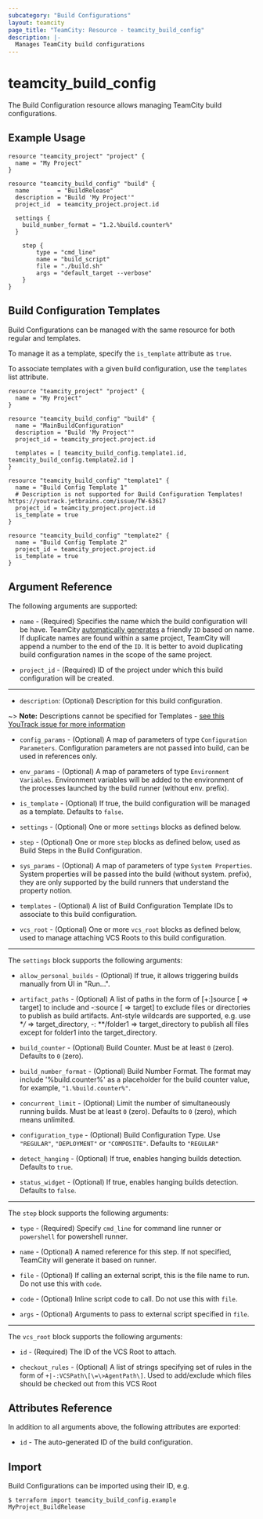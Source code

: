 ```yaml
---
subcategory: "Build Configurations"
layout: teamcity
page_title: "TeamCity: Resource - teamcity_build_config"
description: |-
  Manages TeamCity build configurations
---
```


# teamcity_build_config

The Build Configuration resource allows managing TeamCity build configurations.

## Example Usage

```hcl
resource "teamcity_project" "project" {
  name = "My Project"
}

resource "teamcity_build_config" "build" {
  name        = "BuildRelease"
  description = "Build 'My Project'"
  project_id  = teamcity_project.project.id

  settings {
    build_number_format = "1.2.%build.counter%"
  }

	step {
		type = "cmd_line"
		name = "build_script"
		file = "./build.sh"
		args = "default_target --verbose"
	}
}
```

## Build Configuration Templates

Build Configurations can be managed with the same resource for both regular and templates.

To manage it as a template, specify the `is_template` attribute as `true`.

To associate templates with a given build configuration, use the `templates` list attribute.

```hcl
resource "teamcity_project" "project" {
  name = "My Project"
}

resource "teamcity_build_config" "build" {
  name = "MainBuildConfiguration"
  description = "Build 'My Project'"
  project_id = teamcity_project.project.id

  templates = [ teamcity_build_config.template1.id, teamcity_build_config.template2.id ]
}

resource "teamcity_build_config" "template1" {
  name = "Build Config Template 1"
  # Description is not supported for Build Configuration Templates! https://youtrack.jetbrains.com/issue/TW-63617
  project_id = teamcity_project.project.id
  is_template = true
}

resource "teamcity_build_config" "template2" {
  name = "Build Config Template 2"
  project_id = teamcity_project.project.id
  is_template = true
}
```

## Argument Reference

The following arguments are supported:

* `name` - (Required) Specifies the name which the build configuration will be have. TeamCity [automatically generates](https://confluence.jetbrains.com/display/TCD18/Identifier) a friendly `ID`  based on name. If duplicate names are found within a same project, TeamCity will append a number to the end of the `ID`. It is better to avoid duplicating build configuration names in the scope of the same project.

* `project_id` - (Required) ID of the project under which this build configuration will be created.

---

* `description`: (Optional) Description for this build configuration.

~> **Note:** Descriptions cannot be specified for Templates - [see this YouTrack issue for more information](https://youtrack.jetbrains.com/issue/TW-63617.)

* `config_params` - (Optional) A map of parameters of type `Configuration Parameters`. Configuration parameters are not passed into build, can be used in references only.

* `env_params` - (Optional) A map of parameters of type `Environment Variables`. Environment variables will be added to the environment of the processes launched by the build runner (without env. prefix).

* `is_template` - (Optional) If true, the build configuration will be managed as a template. Defaults to `false`.

* `settings` - (Optional) One or more `settings` blocks as defined below.

* `step` - (Optional) One or more `step` blocks as defined below, used as Build Steps in the Build Configuration.

* `sys_params` - (Optional) A map of parameters of type `System Properties`. System properties will be passed into the build (without system. prefix), they are only supported by the build runners that understand the property notion.

* `templates` - (Optional) A list of Build Configuration Template IDs to associate to this build configuration.

* `vcs_root` - (Optional) One or more `vcs_root` blocks as defined below, used to manage attaching VCS Roots to this build configuration.

---

The `settings` block supports the following arguments:

* `allow_personal_builds` - (Optional) If true, it allows triggering builds manually from UI in "Run...".

* `artifact_paths` - (Optional) A list of paths in the form of [+:]source [ => target] to include and -:source [ => target] to exclude files or directories to publish as build artifacts. Ant-style wildcards are supported, e.g. use **/* => target_directory, -: **/folder1 => target_directory to publish all files except for folder1 into the target_directory.

* `build_counter` - (Optional) Build Counter. Must be at least `0` (zero). Defaults to `0` (zero).

* `build_number_format` - (Optional) Build Number Format. The format may include '%build.counter%' as a placeholder for the build counter value, for example, `"1.%build.counter%"`.

* `concurrent_limit` - (Optional) Limit the number of simultaneously running builds. Must be at least `0` (zero). Defaults to `0` (zero), which means unlimited.

* `configuration_type` - (Optional) Build Configuration Type. Use `"REGULAR"`, `"DEPLOYMENT"` or `"COMPOSITE"`. Defaults to `"REGULAR"`

* `detect_hanging` - (Optional) If true, enables hanging builds detection. Defaults to `true`.

* `status_widget` - (Optional) If true, enables hanging builds detection. Defaults to `false`.

---

The `step` block supports the following arguments:

* `type` - (Required) Specify `cmd_line` for command line runner or `powershell` for powershell runner.

* `name` - (Optional) A named reference for this step. If not specified, TeamCity will generate it based on runner.

* `file` - (Optional) If calling an external script, this is the file name to run. Do not use this with `code`.

* `code` - (Optional) Inline script code to call. Do not use this with `file`.

* `args` - (Optional) Arguments to pass to external script specified in `file`.

---

The `vcs_root` block supports the following arguments:

* `id` - (Required) The ID of the VCS Root to attach.

* `checkout_rules` - (Optional) A list of strings specifying set of rules in the form of `+|-:VCSPath\[\=\>AgentPath\]`. Used to add/exclude which files should be checked out from this VCS Root

## Attributes Reference

In addition to all arguments above, the following attributes are exported:

* `id` - The auto-generated ID of the build configuration.

## Import

Build Configurations can be imported using their ID, e.g.

```
$ terraform import teamcity_build_config.example MyProject_BuildRelease
```
